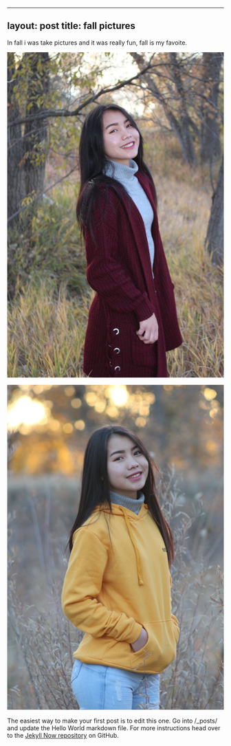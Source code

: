 ---
layout: post
title: fall pictures
----

In fall i was take pictures and it was really fun, fall is my favoite.

![eh bue fall](/images/IMG_0003.jpeg)

![eh bue fall 2](/images/IMG_0018.jpeg)

The easiest way to make your first post is to edit this one. Go into /_posts/ and update the Hello World markdown file. For more instructions head over to the [Jekyll Now repository](https://github.com/barryclark/jekyll-now) on GitHub.
